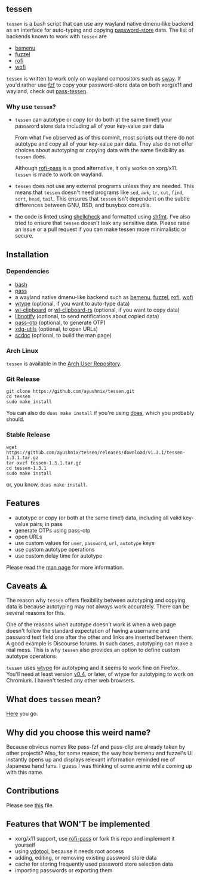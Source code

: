 ## tessen

`tessen` is a bash script that can use any wayland native dmenu-like backend as an interface for
auto-typing and copying [password-store](https://git.zx2c4.com/password-store/) data. The list of
backends known to work with `tessen` are

- [bemenu](https://github.com/Cloudef/bemenu)
- [fuzzel](https://codeberg.org/dnkl/fuzzel)
- [rofi](https://github.com/lbonn/rofi)
- [wofi](https://hg.sr.ht/~scoopta/wofi)

`tessen` is written to work only on wayland compositors such as [sway](https://swaywm.org/). If
you'd rather use [fzf](https://github.com/junegunn/fzf) to copy your password-store data on both
xorg/x11 and wayland, check out [pass-tessen](https://github.com/ayushnix/pass-tessen).

### Why use `tessen`?

- `tessen` can autotype or copy (or do both at the same time!) your password store data including
  all of your key-value pair data

  From what I've observed as of this commit, most scripts out there do not autotype and copy all of
  your key-value pair data. They also do not offer choices about autotyping or copying data with the
  same flexibility as `tessen` does.

  Although [rofi-pass](https://github.com/carnager/rofi-pass) is a good alternative, it only works
  on xorg/x11. `tessen` is made to work on wayland.

- `tessen` does not use any external programs unless they are needed. This means that `tessen`
  doesn't need programs like `sed`, `awk`, `tr`, `cut`, `find`, `sort`, `head`, `tail`. This ensures
  that `tessen` isn't dependent on the subtle differences between GNU, BSD, and busybox coreutils.

- the code is linted using [shellcheck](https://github.com/koalaman/shellcheck) and formatted using
  [shfmt](https://github.com/mvdan/sh). I've also tried to ensure that `tessen` doesn't leak any
  sensitive data. Please raise an issue or a pull request if you can make tessen more minimalistic
  or secure.

## Installation

### Dependencies

- [bash](https://www.gnu.org/software/bash/)
- [pass](https://git.zx2c4.com/password-store/)
- a wayland native dmenu-like backend such as [bemenu](https://github.com/Cloudef/bemenu),
  [fuzzel](https://codeberg.org/dnkl/fuzzel), [rofi](https://github.com/lbonn/rofi),
  [wofi](https://hg.sr.ht/~scoopta/wofi)
- [wtype](https://github.com/atx/wtype) (optional, if you want to auto-type data)
- [wl-clipboard](https://github.com/bugaevc/wl-clipboard) or
  [wl-clipboard-rs](https://github.com/YaLTeR/wl-clipboard-rs) (optional, if you want to copy data)
- [libnotify](https://gitlab.gnome.org/GNOME/libnotify) (optional, to send notifications about
  copied data)
- [pass-otp](https://github.com/tadfisher/pass-otp) (optional, to generate OTP)
- [xdg-utils](https://www.freedesktop.org/wiki/Software/xdg-utils/) (optional, to open URLs)
- [scdoc](https://git.sr.ht/~sircmpwn/scdoc) (optional, to build the man page)

### Arch Linux

`tessen` is available in the [Arch User Repository](https://aur.archlinux.org/packages/tessen/).

### Git Release

```
git clone https://github.com/ayushnix/tessen.git
cd tessen
sudo make install
```

You can also do `doas make install` if you're using [doas](https://github.com/Duncaen/OpenDoas),
which you probably should.

### Stable Release

```
wget https://github.com/ayushnix/tessen/releases/download/v1.3.1/tessen-1.3.1.tar.gz
tar xvzf tessen-1.3.1.tar.gz
cd tessen-1.3.1
sudo make install
```

or, you know, `doas make install`.

## Features

- autotype or copy (or both at the same time!) data, including all valid key-value pairs, in pass
- generate OTPs using pass-otp
- open URLs
- use custom values for `user`, `password`, `url`, `autotype` keys
- use custom autotype operations
- use custom delay time for autotype

Please read the [man page](https://github.com/ayushnix/tessen/blob/master/man/tessen.1.scd) for more
information.

## Caveats :warning:

The reason why `tessen` offers flexibility between autotyping and copying data is because autotyping
may not always work accurately. There can be several reasons for this.

One of the reasons when autotype doesn't work is when a web page doesn't follow the standard
expectation of having a username and password text field one after the other and links are inserted
between them. A good example is Discourse forums. In such cases, autotyping can make a real mess.
This is why `tessen` also provides an option to define custom autotype operations.

`tessen` uses [wtype](https://github.com/atx/wtype/) for autotyping and it seems to work fine on
Firefox. You'll need at least version [v0.4](https://github.com/atx/wtype/releases/tag/v0.4), or
later, of wtype for autotyping to work on Chromium. I haven't tested any other web browsers.

## What does `tessen` mean?

[Here](https://en.wikipedia.org/wiki/Japanese_war_fan) you go.

## Why did you choose this weird name?

Because obvious names like pass-fzf and pass-clip are already taken by other projects? Also, for
some reason, the way how bemenu and fuzzel's UI instantly opens up and displays relevant information
reminded me of Japanese hand fans. I guess I was thinking of some anime while coming up with this
name.

## Contributions

Please see [this](https://github.com/ayushnix/tessen/blob/master/CONTRIBUTING.md) file.

## Features that WON'T be implemented

- xorg/x11 support, use [rofi-pass](https://github.com/carnager/rofi-pass) or fork this repo and
  implement it yourself
- using [ydotool](https://github.com/ReimuNotMoe/ydotool), because it needs root access
- adding, editing, or removing existing password store data
- cache for storing frequently used password store selection data
- importing passwords or exporting them
